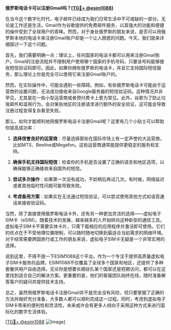 **俄罗斯电话卡可以注册Gmail吗？[[TG💪+ @esim1088](https://t.me/s/esim1088)]**

在当今这个数字化时代，电子邮件已经成为我们日常生活中不可或缺的一部分。无论是工作还是生活，Gmail作为谷歌提供的免费邮件服务，以其强大的功能和便捷的操作受到了全球用户的青睐。然而，对于身处俄罗斯的朋友来说，是否可以用俄罗斯本地的电话卡来注册Gmail账户却是一个让人困惑的问题。今天，我们就来详细探讨一下这个问题。

首先，我们需要明确一点：理论上，任何国家的电话卡都可以用来注册Gmail账户。Gmail的注册流程并不限制用户使用哪个国家的手机号码，只要该号码能够接收短信验证码即可。因此，如果你拥有俄罗斯的电话卡，并且它支持国际短信服务，那么理论上你是完全可以使用它来注册Gmail账户的。

然而，在实际操作中，可能会遇到一些障碍。例如，有些俄罗斯电话卡可能由于运营商的设置问题，无法成功接收来自Google服务器的短信验证码。这种情况并非罕见，尤其是在一些小型运营商或者预付费卡上更为常见。此外，谷歌为了防止垃圾邮件和滥用行为，会对某些地区的注册请求进行额外的安全验证，这可能会导致注册过程变得复杂甚至失败。

那么，如何才能顺利地用俄罗斯电话卡注册Gmail呢？这里有几个小贴士可以帮助你提高成功率：

1. **选择信誉良好的运营商**：尽量选择那些在国际市场上有一定声誉的大运营商，比如MTS、Beeline或Megafon。这些运营商通常能提供更稳定的服务和支持。

2. **确保手机支持国际短信**：检查你的手机是否设置了正确的语言和地区选项，以确保能够正确接收来自国外的短信。

3. **尝试多次操作**：如果第一次没有成功，不妨稍后再试几次。有时候，网络延迟或者其他临时性问题可能导致失败。

4. **考虑备用方案**：如果实在无法通过短信验证，可以尝试使用其他方式如语音通话来接收验证码。

当然，除了直接使用俄罗斯电话卡外，还有另一种更加灵活的选择——虚拟电子SIM卡（eSIM）。随着技术的发展，越来越多的人开始转向这种新型的通信工具。虚拟电子SIM卡不需要实体卡片，只需下载相应的应用程序并激活即可使用。它们的优点在于不受地理位置限制，可以随时随地切换到最适合当前需求的网络环境。对于经常需要跨国旅行或工作的朋友来说，虚拟电子SIM卡无疑是一个非常实用的选择。

说到这里，不得不提一下ESIM1088这个平台。作为一个专注于提供高质量虚拟电子SIM卡服务的品牌，ESIM1088不仅覆盖了全球多个国家和地区，还提供了多种套餐供用户自由选择。无论你是想要长期驻扎某个国家还是短期访问，都可以在这里找到适合自己的解决方案。更重要的是，他们的客服团队始终在线，随时准备解答客户的疑问并提供技术支持。

总之，虽然用俄罗斯电话卡注册Gmail并不是完全没有风险，但只要掌握了正确的方法并做好充分准备，大多数人都可以顺利完成这一过程。同时，考虑到虚拟电子SIM卡带来的便利性和灵活性，未来或许会有更多人倾向于采用这种方式来进行国际化的数字生活体验。

[[TG💪+ @esim1088](https://t.me/s/esim1088) ![Image](https://i.postimg.cc/4NQfJmqS/Snipaste-2025-05-13-00-14-12.png)]